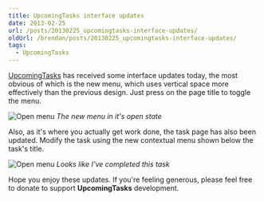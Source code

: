 ```yaml
---
title: UpcomingTasks interface updates
date: 2013-02-25
url: /posts/20130225_upcomingtasks-interface-updates/
oldUrl: /brendan/posts/20130225_upcomingtasks-interface-updates/
tags:
  - UpcomingTasks
---
```


[UpcomingTasks](/posts/20161014_farewell-upcomingtasks) has received some interface updates today, the most obvious of which is the new menu, which uses vertical space more effectively than the previous design. Just press on the page title to toggle the menu.

![Open menu](/images/brendan/interface-menu.png)
_The new menu in it's open state_

Also, as it's where you actually get work done, the task page has also been updated. Modify the task using the new contextual menu shown below the task's title.

![Open menu](/images/brendan/interface-task.png)
_Looks like I've completed this task_

Hope you enjoy these updates. If you're feeling generous, please feel free to donate to support **UpcomingTasks** development.
